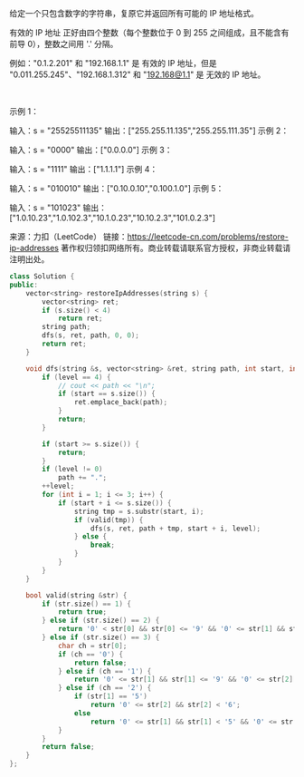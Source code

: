 给定一个只包含数字的字符串，复原它并返回所有可能的 IP 地址格式。

有效的 IP 地址 正好由四个整数（每个整数位于 0 到 255 之间组成，且不能含有前导 0），整数之间用 '.' 分隔。

例如："0.1.2.201" 和 "192.168.1.1" 是 有效的 IP 地址，但是 "0.011.255.245"、"192.168.1.312" 和 "192.168@1.1" 是 无效的 IP 地址。

 

示例 1：

输入：s = "25525511135"
输出：["255.255.11.135","255.255.111.35"]
示例 2：

输入：s = "0000"
输出：["0.0.0.0"]
示例 3：

输入：s = "1111"
输出：["1.1.1.1"]
示例 4：

输入：s = "010010"
输出：["0.10.0.10","0.100.1.0"]
示例 5：

输入：s = "101023"
输出：["1.0.10.23","1.0.102.3","10.1.0.23","10.10.2.3","101.0.2.3"]

来源：力扣（LeetCode）
链接：https://leetcode-cn.com/problems/restore-ip-addresses
著作权归领扣网络所有。商业转载请联系官方授权，非商业转载请注明出处。

```cpp
class Solution {
public:
    vector<string> restoreIpAddresses(string s) {
        vector<string> ret;
        if (s.size() < 4)
            return ret;
        string path;
        dfs(s, ret, path, 0, 0);
        return ret;
    }

    void dfs(string &s, vector<string> &ret, string path, int start, int level) {
        if (level == 4) {
            // cout << path << "\n";
            if (start == s.size()) {
                ret.emplace_back(path);
            }
            return;
        }

        if (start >= s.size()) {
            return;
        }
        if (level != 0)
            path += ".";
        ++level;
        for (int i = 1; i <= 3; i++) {
            if (start + i <= s.size()) {
                string tmp = s.substr(start, i);
                if (valid(tmp)) {
                    dfs(s, ret, path + tmp, start + i, level);
                } else {
                    break;
                }
            }
        }
    }

    bool valid(string &str) {
        if (str.size() == 1) {
            return true;
        } else if (str.size() == 2) {
            return '0' < str[0] && str[0] <= '9' && '0' <= str[1] && str[1] <= '9'; 
        } else if (str.size() == 3) {
            char ch = str[0];
            if (ch == '0') {
                return false;
            } else if (ch == '1') {
                return '0' <= str[1] && str[1] <= '9' && '0' <= str[2] && str[2] <= '9'; 
            } else if (ch == '2') {
                if (str[1] == '5')
                    return '0' <= str[2] && str[2] < '6';
                else 
                    return '0' <= str[1] && str[1] < '5' && '0' <= str[2] && str[2] <= '9'; 
            }
        }
        return false;
    }
};
```